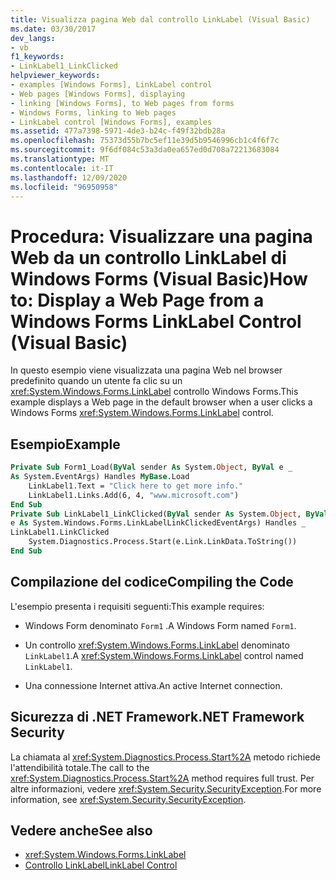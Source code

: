 ```yaml
---
title: Visualizza pagina Web dal controllo LinkLabel (Visual Basic)
ms.date: 03/30/2017
dev_langs:
- vb
f1_keywords:
- LinkLabel1_LinkClicked
helpviewer_keywords:
- examples [Windows Forms], LinkLabel control
- Web pages [Windows Forms], displaying
- linking [Windows Forms], to Web pages from forms
- Windows Forms, linking to Web pages
- LinkLabel control [Windows Forms], examples
ms.assetid: 477a7398-5971-4de3-b24c-f49f32bdb28a
ms.openlocfilehash: 75373d55b7bc5ef11e39d5b9546996cb1c4f6f7c
ms.sourcegitcommit: 9f6df084c53a3da0ea657ed0d708a72213683084
ms.translationtype: MT
ms.contentlocale: it-IT
ms.lasthandoff: 12/09/2020
ms.locfileid: "96950958"
---
```

# <a name="how-to-display-a-web-page-from-a-windows-forms-linklabel-control-visual-basic"></a><span data-ttu-id="f2637-102">Procedura: Visualizzare una pagina Web da un controllo LinkLabel di Windows Forms (Visual Basic)</span><span class="sxs-lookup"><span data-stu-id="f2637-102">How to: Display a Web Page from a Windows Forms LinkLabel Control (Visual Basic)</span></span>
<span data-ttu-id="f2637-103">In questo esempio viene visualizzata una pagina Web nel browser predefinito quando un utente fa clic su un <xref:System.Windows.Forms.LinkLabel> controllo Windows Forms.</span><span class="sxs-lookup"><span data-stu-id="f2637-103">This example displays a Web page in the default browser when a user clicks a Windows Forms <xref:System.Windows.Forms.LinkLabel> control.</span></span>  
  
## <a name="example"></a><span data-ttu-id="f2637-104">Esempio</span><span class="sxs-lookup"><span data-stu-id="f2637-104">Example</span></span>  
  
```vb  
Private Sub Form1_Load(ByVal sender As System.Object, ByVal e _  
As System.EventArgs) Handles MyBase.Load  
    LinkLabel1.Text = "Click here to get more info."  
    LinkLabel1.Links.Add(6, 4, "www.microsoft.com")  
End Sub  
Private Sub LinkLabel1_LinkClicked(ByVal sender As System.Object, ByVal _  
e As System.Windows.Forms.LinkLabelLinkClickedEventArgs) Handles _  
LinkLabel1.LinkClicked  
    System.Diagnostics.Process.Start(e.Link.LinkData.ToString())  
End Sub  
```  
  
## <a name="compiling-the-code"></a><span data-ttu-id="f2637-105">Compilazione del codice</span><span class="sxs-lookup"><span data-stu-id="f2637-105">Compiling the Code</span></span>  
 <span data-ttu-id="f2637-106">L'esempio presenta i requisiti seguenti:</span><span class="sxs-lookup"><span data-stu-id="f2637-106">This example requires:</span></span>  
  
- <span data-ttu-id="f2637-107">Windows Form denominato `Form1` .</span><span class="sxs-lookup"><span data-stu-id="f2637-107">A Windows Form named `Form1`.</span></span>  
  
- <span data-ttu-id="f2637-108">Un controllo <xref:System.Windows.Forms.LinkLabel> denominato `LinkLabel1`.</span><span class="sxs-lookup"><span data-stu-id="f2637-108">A <xref:System.Windows.Forms.LinkLabel> control named `LinkLabel1`.</span></span>  
  
- <span data-ttu-id="f2637-109">Una connessione Internet attiva.</span><span class="sxs-lookup"><span data-stu-id="f2637-109">An active Internet connection.</span></span>  
  
## <a name="net-framework-security"></a><span data-ttu-id="f2637-110">Sicurezza di .NET Framework</span><span class="sxs-lookup"><span data-stu-id="f2637-110">.NET Framework Security</span></span>  
 <span data-ttu-id="f2637-111">La chiamata al <xref:System.Diagnostics.Process.Start%2A> metodo richiede l'attendibilità totale.</span><span class="sxs-lookup"><span data-stu-id="f2637-111">The call to the <xref:System.Diagnostics.Process.Start%2A> method requires full trust.</span></span> <span data-ttu-id="f2637-112">Per altre informazioni, vedere <xref:System.Security.SecurityException>.</span><span class="sxs-lookup"><span data-stu-id="f2637-112">For more information, see <xref:System.Security.SecurityException>.</span></span>  
  
## <a name="see-also"></a><span data-ttu-id="f2637-113">Vedere anche</span><span class="sxs-lookup"><span data-stu-id="f2637-113">See also</span></span>

- <xref:System.Windows.Forms.LinkLabel>
- [<span data-ttu-id="f2637-114">Controllo LinkLabel</span><span class="sxs-lookup"><span data-stu-id="f2637-114">LinkLabel Control</span></span>](linklabel-control-windows-forms.md)
